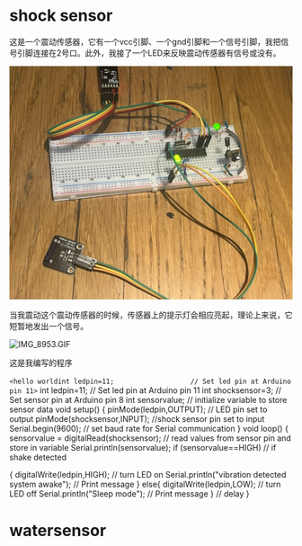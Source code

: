# shock sensor 

这是一个震动传感器，它有一个vcc引脚、一个gnd引脚和一个信号引脚，我把信号引脚连接在2号口。此外，我接了一个LED来反映震动传感器有信号或没有。


![IMG_8968.jpg](https://github.com/xinxinwang233/wang-Xinyi-s-assignments/blob/main/03-sensors/images/IMG_8968.jpg)

当我震动这个震动传感器的时候，传感器上的提示灯会相应亮起，理论上来说，它短暂地发出一个信号。

![IMG_8953.GIF](https://github.com/xinxinwang233/wang-Xinyi-s-assignments/blob/main/03-sensors/images/IMG_8953.GIF)

这是我编写的程序

`<hello worldint ledpin=11;                   // Set led pin at Arduino pin 11>`
int ledpin=11;                   // Set led pin at Arduino pin 11
int shocksensor=3;               // Set sensor pin at Arduino pin 8
int sensorvalue;                 // initialize variable to store sensor data
void setup()
{
 pinMode(ledpin,OUTPUT);       // LED pin set to output
 pinMode(shocksensor,INPUT);  //shock sensor pin set to input
 Serial.begin(9600);        // set baud rate for Serial communication
}
void loop() 
{
 sensorvalue = digitalRead(shocksensor); // read values from sensor pin and store in variable
  Serial.println(sensorvalue);
 if (sensorvalue==HIGH)      // if shake detected

 {
  digitalWrite(ledpin,HIGH);   // turn LED on
  Serial.println("vibration detected system awake"); // Print message 
 }
 else{
  digitalWrite(ledpin,LOW);   // turn LED off
  Serial.println("Sleep mode");  // Print message
 }
                 // delay 
}

# watersensor



